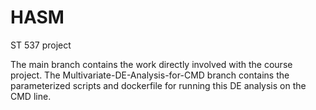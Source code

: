 # HASM
ST 537 project

The main branch contains the work directly involved with the course project. 
The Multivariate-DE-Analysis-for-CMD branch contains the parameterized scripts and dockerfile for running this DE analysis on the CMD line.
